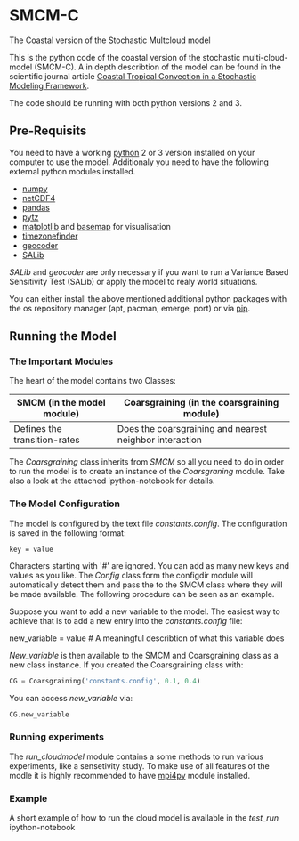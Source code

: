 # SMCM-C 
The Coastal version of the Stochastic Multcloud model

This is the python code of the coastal version of the stochastic multi-cloud-model (SMCM-C).
A in depth describtion of the model can be found in the scientific journal article [Coastal Tropical Convection in a Stochastic Modeling Framework](https://agupubs.onlinelibrary.wiley.com/doi/full/10.1002/2017MS001048). 
 
 The code should be running with both python versions 2 and 3. 
 
 ## Pre-Requisits
 You need to have a working [python](http://python.org) 2 or 3 version installed on your computer to use the model. Additionaly you need to have the following external python modules installed.
 
 * [numpy](http://www.numpy.org)
 * [netCDF4](https://unidata.github.io/netcdf4-python)
 * [pandas](http://pandas.pydata.org)
 * [pytz](https://pythonhosted.org/pytz)
 * [matplotlib](https://matplotlib.org) and [basemap](https://matplotlib.org/basemap) for visualisation
 * [timezonefinder](https://pypi.org/project/timezonefinder/#description)
 * [geocoder](https://pypi.org/project/geocoder/#description)
 * [SALib](https://github.com/SALib/SALib)
 
 *SALib* and *geocoder* are only necessary if you want to run a Variance Based Sensitivity Test (SALib) or apply the model to realy world situations.
 
 You can either install the above mentioned additional python packages with the os repository manager (apt, pacman, emerge, port) or via [pip](https://pip.pypa.io/en/stable/installing).

## Running the Model
### The Important Modules
The heart of the model contains two Classes:

 | SMCM (in the model module)      |      Coarsgraining (in the coarsgraining module)|
 | ------                          | ------                                          |
 | Defines the transition-rates    |       Does the coarsgraining and nearest neighbor interaction|
 
 The *Coarsgraining* class inherits from *SMCM* so all you need to do in order to run the model is to create an instance of the 
*Coarsgraning* module. Take also a look at the attached ipython-notebook for details.
### The Model Configuration
The model is configured by the text file *constants.config*. The configuration is saved in the following format:
```
key = value
```
Characters starting with '#' are ignored. You can add as many new keys and values as you like. The *Config* class form the configdir module will automatically detect them and pass the to the SMCM class where they will be made available. The following procedure can be seen as an example.

Suppose you want to add a new variable to the model. The easiest way to achieve that is to add a new entry into the *constants.config* file:

new_variable = value # A meaningful describtion of what this variable does

*New_variable* is then available to the SMCM and Coarsgraining class as a new class instance. If you created the Coarsgraining class with:
```python
CG = Coarsgraining('constants.config', 0.1, 0.4)
```

You can access *new_variable* via:
```python
CG.new_variable
```

### Running experiments
The *run_cloudmodel* module contains a some methods to run various experiments, like a sensetivity study. To make use of all features of the modle it is highly recommended to have [mpi4py](http://www.mpi4py.scipy.org/docs) module installed.

### Example 
A short example of how to run the cloud model is available in the *test_run* ipython-notebook

